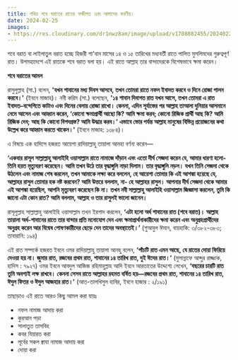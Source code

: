 ```yaml
---
title: পবিত্র শবে বরাতের রাতের ফজীলত এবং আমাদের করণীয়।
date: 2024-02-25
images: 
- https://res.cloudinary.com/dr1nwz8am/image/upload/v1708882455/20240225_232636_lj2dfa.webp
---
```

শবে বরাত বা লাইলাতুল বরাত হচ্ছে হিজরী শা'বান মাসের ১৪ ও ১৫ তারিখের মধ্যবর্তী রাতে পালিত মুসলিমদের গুরুত্বপূর্ণ রাত। উপমহাদেশে এই রাতকে শবে বরাত বলা হয়। এই রাতে আল্লাহ তার বান্দাদেরকে বিশেষভাবে ক্ষমা করেন।

**শবে বরাতের আমল**

রাসুলুল্লাহ (সা.) বলেন, **'যখন শাবানের মধ্য দিবস আসবে, তখন তোমরা রাতে নফল ইবাদত করবে ও দিনে রোজা পালন করবে।'** (ইবনে মাজাহ)। নবী করিম (সা.) বলেছেন, **'১৪ শাবান দিবাগত রাত যখন আসে, তখন তোমরা এ রাত ইবাদত–বন্দেগিতে কাটাও এবং দিনের বেলায় রোজা রাখো। কেননা, এদিন সূর্যাস্তের পর আল্লাহ তাআলা দুনিয়ার আসমানে নেমে আসেন এবং আহ্বান করেন, ‘কোনো ক্ষমাপ্রার্থী আছো কি? আমি ক্ষমা করব; কোনো রিজিক প্রার্থী আছ কি? আমি রিজিক দেব; আছ কি কোনো বিপদগ্রস্ত? আমি উদ্ধার করব।’ এভাবে ভোর পর্যন্ত আল্লাহ মানুষের বিভিন্ন প্রয়োজনের কথা উল্লেখ করে আহ্বান করতে থাকেন।'** (ইবনে মাজাহ: ১৩৮৪)।

এ বিষয়ে এক হাদিসে হজরত আয়েশা রাদিয়াল্লাহু তায়ালা আনহা বর্ণনা করেন—

**‘একবার রাসূল সাল্লাল্লাহু আলাইহি ওয়াসাল্লাম রাতে নামাজে দাঁড়ান এবং এতো দীর্ঘ সেজদা করেন যে, আমার ধারণা হলো- তিনি হয়ত মৃত্যুবরণ করেছেন। আমি তখন উঠে তার বৃদ্ধাঙ্গুলি নাড়া দিলাম। তার বৃদ্ধাঙ্গুলি নড়ল। যখন তিনি সেজদা থেকে উঠলেন এবং নামাজ শেষ করলেন, তখন আমাকে লক্ষ্য করে বললেন, হে আয়েশা তোমার কি এই আশঙ্কা হয়েছে যে, আল্লাহর রাসুল তোমার হক নষ্ট করবেন? আমি উত্তরে বললাম, না- হে আল্লাহর রাসুল। আপনার দীর্ঘ সেজদা থেকে আমার এই আশঙ্কা হয়েছিল, আপনি মৃত্যুবরণ করেছেন কি না। 
তখন নবী সাল্লাল্লাহু আলাইহি ওয়াসাল্লাম  জিজ্ঞাসা করলেন, তুমি কি জানো এটা কোন রাত? আমি বললাম, আল্লাহ ও তার রাসুলই ভালো জানেন।** 

রাসূলুল্লাহ সাল্লাল্লাহু আলাইহি ওয়াসাল্লাম তখন ইরশাদ করলেন, **‘এটা হলো অর্ধ শাবানের রাত (শবে বরাত)। আল্লাহ তায়ালা অর্ধ-শাবানের রাতে তার বান্দার প্রতি মনোযোগ দেন এবং ক্ষমাপ্রার্থনাকারীদের ক্ষমা করেন এবং অনুগ্রহপ্রার্থীদের অনুগ্রহ করেন আর বিদ্বেষ পোষণকারীদের ছেড়ে দেন তাদের অবস্থাতেই।’** (শুআবুল ঈমান, বায়হাকি: ৩/৩৮২-৩৮৩; তাবারানি: ১৯৪)

এই রাত সম্পর্কে হজরত ইবনে ওমর রাদিয়াল্লাহু তায়ালা আনহু বলেন, **‘পাঁচটি রাত এমন আছে, যে রাতের দোয়া ফিরিয়ে দেওয়া হয় না। জুমার রাত, রজবের প্রথম রাত, শাবানের ১৪ তারিখ রাত, দুই ঈদের রাত।’** (মুসান্নাফে আব্দুর রাজ্জাক, হাদিস : ৭৯২৭)
ওমর ইবনে আবদুল আজিজ রহিমাহুল্লাহ আদি ইবনে আরতাতের উদ্দেশ্যে লেখেন, **‘বছরের চারটি রাত তুমি অবশ্যই লক্ষ রাখবে। কেননা সেসব রাতে আল্লাহর রহমত বর্ষিত হয়—রজবের প্রথম রাত, শাবানের ১৪ তারিখ রাত, ঈদুল ফিতর ও ঈদুল আজহার রাত।’** (আত-তালখিসুল হাবির, ইবনে হাজার : ২/১৯১)

তাছাড়াও এই রাতে আরও কিছু আমল করা যায়ঃ 
- নফল নামাজ আদায় করা 
- কুরআন পড়া 
- সালাতুত তাসবিহ
- কবর যিয়ারত করা 
- পূর্বের সকল ক্বাযা নামাজ আদায় করা 
- দোয়া করা 
